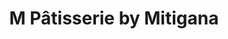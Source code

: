 ---
title: "M Pâtisserie by Mitigana"
url: /migennes/m-patisserie-by-mitigana/
shop: boulangerie
---